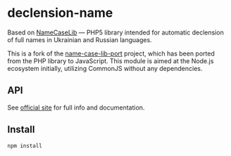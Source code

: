 # declension-name

Based on [NameCaseLib](https://github.com/seagullua/NameCaseLib) — PHP5 library intended for automatic declension of full names in Ukrainian and Russian languages.

This is a fork of the [name-case-lib-port](https://github.com/ukrbublik/name-case-lib-port/) project, which has been ported from the PHP library to JavaScript. This module is aimed at the Node.js ecosystem initially, utilizing CommonJS without any dependencies.

## API 
See [official site](http://namecaselib.com) for full info and documentation.

## Install
```
npm install
````
